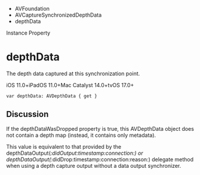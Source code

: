 

- AVFoundation
- AVCaptureSynchronizedDepthData
-  depthData 

Instance Property

# depthData

The depth data captured at this synchronization point.

iOS 11.0+iPadOS 11.0+Mac Catalyst 14.0+tvOS 17.0+

``` source
var depthData: AVDepthData { get }
```

## Discussion

If the depthDataWasDropped property is true, this AVDepthData object does not contain a depth map (instead, it contains only metadata).

This value is equivalent to that provided by the depthDataOutput(_:didOutput:timestamp:connection:) or depthDataOutput(_:didDrop:timestamp:connection:reason:) delegate method when using a depth capture output without a data output synchronizer.

